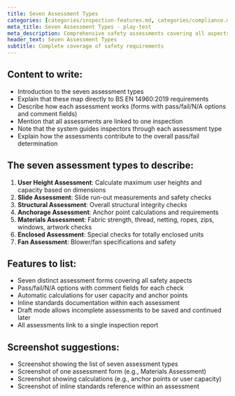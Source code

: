 ```yaml
---
title: Seven Assessment Types
categories: [categories/inspection-features.md, categories/compliance.md]
meta_title: Seven Assessment Types - play-test
meta_description: Comprehensive safety assessments covering all aspects of BS EN 14960:2019
header_text: Seven Assessment Types
subtitle: Complete coverage of safety requirements
---
```


<!-- WRITE: Main content about the seven assessment types -->

## Content to write:

- Introduction to the seven assessment types
- Explain that these map directly to BS EN 14960:2019 requirements
- Describe how each assessment works (forms with pass/fail/N/A options and comment fields)
- Mention that all assessments are linked to one inspection
- Note that the system guides inspectors through each assessment type
- Explain how the assessments contribute to the overall pass/fail determination

## The seven assessment types to describe:

1. **User Height Assessment**: Calculate maximum user heights and capacity based on dimensions
2. **Slide Assessment**: Slide run-out measurements and safety checks
3. **Structural Assessment**: Overall structural integrity checks
4. **Anchorage Assessment**: Anchor point calculations and requirements
5. **Materials Assessment**: Fabric strength, thread, netting, ropes, zips, windows, artwork checks
6. **Enclosed Assessment**: Special checks for totally enclosed units
7. **Fan Assessment**: Blower/fan specifications and safety

## Features to list:

- Seven distinct assessment forms covering all safety aspects
- Pass/fail/N/A options with comment fields for each check
- Automatic calculations for user capacity and anchor points
- Inline standards documentation within each assessment
- Draft mode allows incomplete assessments to be saved and continued later
- All assessments link to a single inspection report

## Screenshot suggestions:

- Screenshot showing the list of seven assessment types
- Screenshot of one assessment form (e.g., Materials Assessment)
- Screenshot showing calculations (e.g., anchor points or user capacity)
- Screenshot of inline standards reference within an assessment
